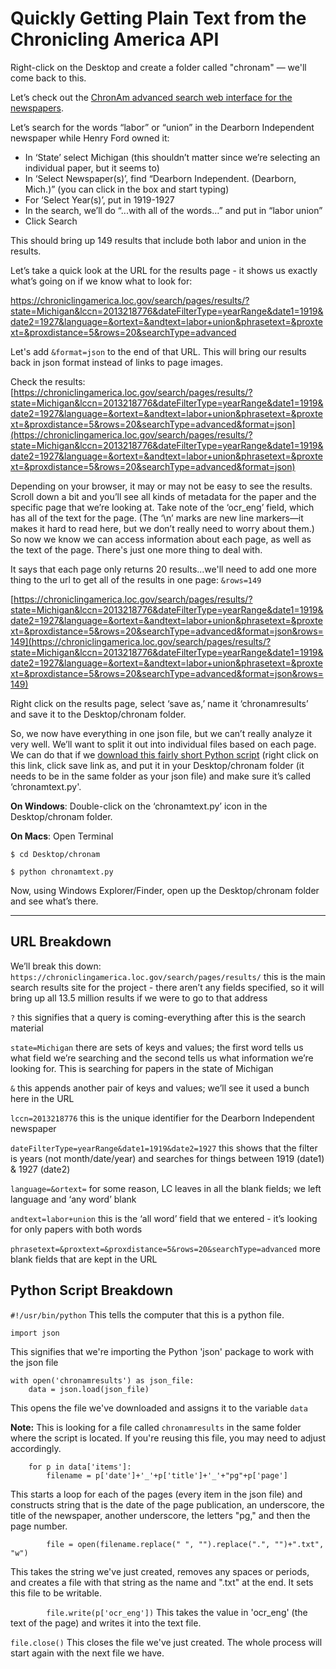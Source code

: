 # Quickly Getting Plain Text from the Chronicling America API

Right-click on the Desktop and create a folder called "chronam" — we'll come back to this.

Let’s check out the [ChronAm advanced search web interface for the newspapers](https://chroniclingamerica.loc.gov/#tab=tab_advanced_search).

Let’s search for the words “labor” or “union” in the Dearborn Independent newspaper while Henry Ford owned it:

- In ‘State’ select Michigan (this shouldn’t matter since we’re selecting an individual paper, but it seems to)
- In ‘Select Newspaper(s)’, find “Dearborn Independent. (Dearborn, Mich.)” (you can click in the box and start typing)
- For ‘Select Year(s)’, put in 1919-1927
- In the search, we’ll do “...with all of the words…” and put in “labor union”
- Click Search

This should bring up 149 results that include both labor and union in the results.

Let’s take a quick look at the URL for the results page - it shows us exactly what’s going on if we know what to look for:

https://chroniclingamerica.loc.gov/search/pages/results/?state=Michigan&lccn=2013218776&dateFilterType=yearRange&date1=1919&date2=1927&language=&ortext=&andtext=labor+union&phrasetext=&proxtext=&proxdistance=5&rows=20&searchType=advanced

Let's add `&format=json` to the end of that URL. This will bring our results back in json format instead of links to page images.

Check the results: [https://chroniclingamerica.loc.gov/search/pages/results/?state=Michigan&lccn=2013218776&dateFilterType=yearRange&date1=1919&date2=1927&language=&ortext=&andtext=labor+union&phrasetext=&proxtext=&proxdistance=5&rows=20&searchType=advanced&format=json](https://chroniclingamerica.loc.gov/search/pages/results/?state=Michigan&lccn=2013218776&dateFilterType=yearRange&date1=1919&date2=1927&language=&ortext=&andtext=labor+union&phrasetext=&proxtext=&proxdistance=5&rows=20&searchType=advanced&format=json)

Depending on your browser, it may or may not be easy to see the results. Scroll down a bit and you’ll see all kinds of metadata for the paper and the specific page that we’re looking at. Take note of the ‘ocr_eng’ field, which has all of the text for the page. (The ‘\n’ marks are new line markers—it makes it hard to read here, but we don’t really need to worry about them.) So now we know we can access information about each page, as well as the text of the page. There's just one more thing to deal with.

It says that each page only returns 20 results...we'll need to add one more thing to the url to get all of the results in one page: `&rows=149`

[https://chroniclingamerica.loc.gov/search/pages/results/?state=Michigan&lccn=2013218776&dateFilterType=yearRange&date1=1919&date2=1927&language=&ortext=&andtext=labor+union&phrasetext=&proxtext=&proxdistance=5&rows=20&searchType=advanced&format=json&rows=149](https://chroniclingamerica.loc.gov/search/pages/results/?state=Michigan&lccn=2013218776&dateFilterType=yearRange&date1=1919&date2=1927&language=&ortext=&andtext=labor+union&phrasetext=&proxtext=&proxdistance=5&rows=20&searchType=advanced&format=json&rows=149)

Right click on the results page, select ‘save as,’ name it ‘chronamresults’ and save it to the Desktop/chronam folder.

So, we now have everything in one json file, but we can’t really analyze it very well. We’ll want to split it out into individual files based on each page. We can do that if we [download this fairly short Python script](https://raw.githubusercontent.com/brandontlocke/chronam-api-lesson/master/chronamtext.py) (right click on this link, click save link as, and put it in your Desktop/chronam folder (it needs to be in the same folder as your json file) and make sure it’s called ‘chronamtext.py'.

**On Windows**:
Double-click on the ‘chronamtext.py’ icon in the Desktop/chronam folder.

**On Macs**:
Open Terminal

`$ cd Desktop/chronam`

`$ python chronamtext.py`

Now, using Windows Explorer/Finder, open up the Desktop/chronam folder and see what’s there.


---

## URL Breakdown

We’ll break this down:
`https://chroniclingamerica.loc.gov/search/pages/results/`
this is the main search results site for the project - there aren’t any fields specified, so it will bring up all 13.5 million results if we were to go to that address

`?`
this signifies that a query is coming-everything after this is the search material

`state=Michigan`
there are sets of keys and values; the first word tells us what field we’re searching and the second tells us what information we’re looking for. This is searching for papers in the state of Michigan

`&`
this appends another pair of keys and values; we’ll see it used a bunch here in the URL

`lccn=2013218776`
this is the unique identifier for the Dearborn Independent newspaper

`dateFilterType=yearRange&date1=1919&date2=1927`
this shows that the filter is years (not month/date/year) and searches for things between 1919 (date1) & 1927 (date2)

`language=&ortext=`
for some reason, LC leaves in all the blank fields; we left language and ‘any word’ blank

`andtext=labor+union`
this is the ‘all word’ field that we entered - it’s looking for only papers with both words

`phrasetext=&proxtext=&proxdistance=5&rows=20&searchType=advanced`
more blank fields that are kept in the URL

## Python Script Breakdown

`#!/usr/bin/python`
This tells the computer that this is a python file.

`import json`

This signifies that we're importing the Python 'json' package to work with the json file

```
with open('chronamresults') as json_file:  
    data = json.load(json_file)
```
This opens the file we've downloaded and assigns it to the variable `data`

**Note:** This is looking for a file called `chronamresults` in the same folder where the script is located. If you're reusing this file, you may need to adjust accordingly.

```
    for p in data['items']:
        filename = p['date']+'_'+p['title']+'_'+"pg"+p['page']
```
This starts a loop for each of the pages (every item in the json file) and constructs string that is the date of the page publication, an underscore, the title of the newspaper, another underscore, the letters "pg," and then the page number.

`        file = open(filename.replace(" ", "").replace(".", "")+".txt", "w")`

This takes the string we've just created, removes any spaces or periods, and creates a file with that string as the name and ".txt" at the end. It sets this file to be writable.

`        file.write(p['ocr_eng'])`
This takes the value in 'ocr_eng' (the text of the page) and writes it into the text file.

`file.close()`
This closes the file we've just created. The whole process will start again with the next file we have.

